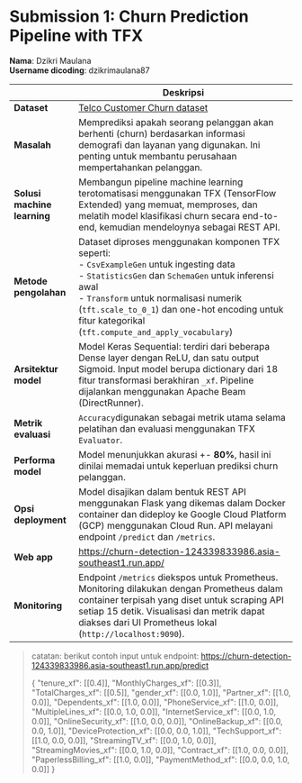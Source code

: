 # Submission 1: Churn Prediction Pipeline with TFX

**Nama**: Dzikri Maulana  
**Username dicoding**: dzikrimaulana87

|                        | Deskripsi                                                                                                                                                                                                 |
|------------------------|----------------------------------------------------------------------------------------------------------------------------------------------------------------------------------------------------------|
| **Dataset**            | [Telco Customer Churn dataset](https://www.kaggle.com/datasets/blastchar/telco-customer-churn)                                                                                                          |
| **Masalah**            | Memprediksi apakah seorang pelanggan akan berhenti (churn) berdasarkan informasi demografi dan layanan yang digunakan. Ini penting untuk membantu perusahaan mempertahankan pelanggan.                |
| **Solusi machine learning** | Membangun pipeline machine learning terotomatisasi menggunakan TFX (TensorFlow Extended) yang memuat, memproses, dan melatih model klasifikasi churn secara end-to-end, kemudian mendeloynya sebagai REST API. |
| **Metode pengolahan**  | Dataset diproses menggunakan komponen TFX seperti: <br>- `CsvExampleGen` untuk ingesting data<br>- `StatisticsGen` dan `SchemaGen` untuk inferensi awal<br>- `Transform` untuk normalisasi numerik (`tft.scale_to_0_1`) dan one-hot encoding untuk fitur kategorikal (`tft.compute_and_apply_vocabulary`) |
| **Arsitektur model**   | Model Keras Sequential: terdiri dari beberapa Dense layer dengan ReLU, dan satu output Sigmoid. Input model berupa dictionary dari 18 fitur transformasi berakhiran `_xf`. Pipeline dijalankan menggunakan Apache Beam (DirectRunner). |
| **Metrik evaluasi**    | `Accuracy`digunakan sebagai metrik utama selama pelatihan dan evaluasi menggunakan TFX `Evaluator`.                                                                                          |
| **Performa model**     | Model menunjukkan akurasi +- **80%**, hasil ini dinilai memadai untuk keperluan prediksi churn pelanggan.                                                        |
| **Opsi deployment**    | Model disajikan dalam bentuk REST API menggunakan Flask yang dikemas dalam Docker container dan dideploy ke Google Cloud Platform (GCP) menggunakan Cloud Run. API melayani endpoint `/predict` dan `/metrics`. |
| **Web app**            | https://churn-detection-124339833986.asia-southeast1.run.app/                                                                                              |
| **Monitoring**         | Endpoint `/metrics` diekspos untuk Prometheus. Monitoring dilakukan dengan Prometheus dalam container terpisah yang diset untuk scraping API setiap 15 detik. Visualisasi dan metrik dapat diakses dari UI Prometheus lokal (`http://localhost:9090`). |

> catatan: berikut contoh input untuk endpoint: https://churn-detection-124339833986.asia-southeast1.run.app/predict
> 
> {
  "tenure_xf": [[0.4]],
  "MonthlyCharges_xf": [[0.3]],
  "TotalCharges_xf": [[0.5]],
  "gender_xf": [[0.0, 1.0]],
  "Partner_xf": [[1.0, 0.0]],
  "Dependents_xf": [[1.0, 0.0]],
  "PhoneService_xf": [[1.0, 0.0]],
  "MultipleLines_xf": [[0.0, 1.0, 0.0]],
  "InternetService_xf": [[0.0, 1.0, 0.0]],
  "OnlineSecurity_xf": [[1.0, 0.0, 0.0]],
  "OnlineBackup_xf": [[0.0, 0.0, 1.0]],
  "DeviceProtection_xf": [[0.0, 0.0, 1.0]],
  "TechSupport_xf": [[1.0, 0.0, 0.0]],
  "StreamingTV_xf": [[0.0, 1.0, 0.0]],
  "StreamingMovies_xf": [[0.0, 1.0, 0.0]],
  "Contract_xf": [[1.0, 0.0, 0.0]],
  "PaperlessBilling_xf": [[1.0, 0.0]],
  "PaymentMethod_xf": [[0.0, 0.0, 1.0, 0.0]]
}